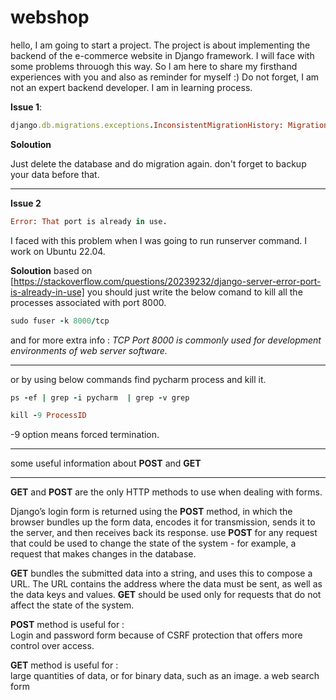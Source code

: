 # webshop

hello, I am going to start a project. The project is about implementing the backend of the e-commerce website in Django framework.
I will face with some problems throuogh this way. So I am here to share my firsthand experiences with you and also as reminder for myself :)
Do not forget, I am not an expert backend developer. I am in learning process.


**Issue 1**:
```ruby
django.db.migrations.exceptions.InconsistentMigrationHistory: Migration admin.0001_initial is applied before its dependency account.0001_initial on database 'default'.
```
**Soloution**

Just delete the database and do migration again.
don't forget to backup your data before that.
_________
**Issue 2**
```ruby
Error: That port is already in use.
```
I faced with this problem when I was going to run runserver command.
I work on Ubuntu 22.04.

**Soloution**
based on [https://stackoverflow.com/questions/20239232/django-server-error-port-is-already-in-use]
you should just write the below comand to kill all the processes associated with port 8000. 
```ruby
sudo fuser -k 8000/tcp
```

and for more extra info : *TCP Port 8000 is commonly used for development environments of web server software.*
___________
or by using below commands find pycharm process and kill it.
```ruby
ps -ef | grep -i pycharm  | grep -v grep
```

```ruby
kill -9 ProcessID
```
-9 option means forced termination.

__________
some useful information about **POST** and **GET**
_____
**GET** and **POST** are the only HTTP methods to use when dealing with forms.

Django’s login form is returned using the **POST** method, in which the browser bundles up the form data, encodes it for transmission, sends it to the server, and then receives back its response.
use **POST** for any request that could be used to change the state of the system - for example, a request that makes changes in the database.

**GET** bundles the submitted data into a string, and uses this to compose a URL. The URL contains the address where the data must be sent, as well as the data keys and values. 
**GET** should be used only for requests that do not affect the state of the system.

**POST** method is useful for :  
Login and password form because of CSRF protection that offers more control over access.

**GET** method is useful for :  
large quantities of data, or for binary data, such as an image.
a web search form



